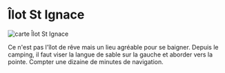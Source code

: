 # Îlot St Ignace

![carte Îlot St Ignace](/photos/IlotStIgnace.jpg)

Ce n'est pas l'îlot de rêve mais un lieu agréable pour se baigner. Depuis le camping, il faut viser la langue de sable sur la gauche et aborder vers la pointe. Compter une dizaine de minutes de navigation.
